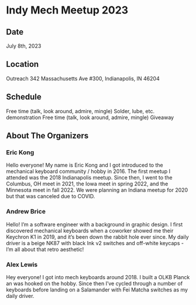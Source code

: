# Indy Mech Meetup 2023

## Date
July 8th, 2023

## Location
Outreach
342 Massachusetts Ave #300, Indianapolis, IN 46204

## Schedule
Free time (talk, look around, admire, mingle)
Solder, lube, etc. demonstration 
Free time (talk, look around, admire, mingle)
Giveaway 


## About The Organizers
### Eric Kong 
Hello everyone! My name is Eric Kong and I got introduced to the mechanical keyboard community / hobby in 2016. The first meetup I attended was the 2018 Indianapolis meetup. Since then, I went to the Columbus, OH meet in 2021, the Iowa meet in spring 2022, and the Minnesota meet in fall 2022. We were planning an Indiana meetup for 2020 but that was canceled due to COVID. 

### Andrew Brice
Hello! I’m a software engineer with a background in graphic design. I first discovered mechanical keyboards when a coworker showed me their Keychron K1 in 2019, and it’s been down the rabbit hole ever since. My daily driver is a beige NK87 with black Ink v2 switches and off-white keycaps - I’m all about that retro aesthetic!

### Alex Lewis
Hey everyone! I got into mech keyboards around 2018. I built a OLKB Planck an was hooked on the hobby. Since then I’ve cycled through a number of keyboards before landing on a Salamander with Fei Matcha switches as my daily driver.
